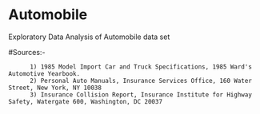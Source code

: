 # Automobile
Exploratory Data Analysis of Automobile data set

#Sources:- 

          1) 1985 Model Import Car and Truck Specifications, 1985 Ward's Automotive Yearbook. 
          2) Personal Auto Manuals, Insurance Services Office, 160 Water Street, New York, NY 10038 
          3) Insurance Collision Report, Insurance Institute for Highway Safety, Watergate 600, Washington, DC 20037
